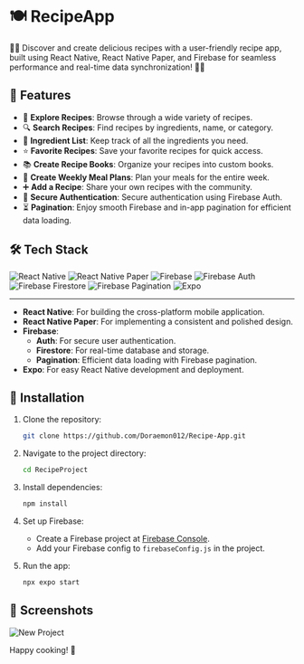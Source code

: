 # 🍽️ RecipeApp
🍲📱 Discover and create delicious recipes with a user-friendly recipe app, built using React Native, React Native Paper, and Firebase for seamless performance and real-time data synchronization! 🚀🔥

## 🚀 Features

- 📖 **Explore Recipes**: Browse through a wide variety of recipes.
- 🔍 **Search Recipes**: Find recipes by ingredients, name, or category.
- 📝 **Ingredient List**: Keep track of all the ingredients you need.
- ⭐ **Favorite Recipes**: Save your favorite recipes for quick access.
- 📚 **Create Recipe Books**: Organize your recipes into custom books.
- 📅 **Create Weekly Meal Plans**: Plan your meals for the entire week.
- ➕ **Add a Recipe**: Share your own recipes with the community.
- 🔑 **Secure Authentication**: Secure authentication using Firebase Auth.
- ⏳ **Pagination**: Enjoy smooth Firebase and in-app pagination for efficient data loading.


## 🛠️ Tech Stack


<div>
  <img src="https://img.shields.io/badge/React%20Native-20232A?style=for-the-badge&logo=react&logoColor=61DAFB" alt="React Native" />
  <img src="https://img.shields.io/badge/React%20Native%20Paper-20232A?style=for-the-badge&logo=react&logoColor=61DAFB" alt="React Native Paper" />
  <img src="https://img.shields.io/badge/Firebase-FFCA28?style=for-the-badge&logo=firebase&logoColor=white" alt="Firebase" />
  <img src="https://img.shields.io/badge/Firebase%20Auth-FFCA28?style=for-the-badge&logo=firebase&logoColor=white" alt="Firebase Auth" />
  <img src="https://img.shields.io/badge/Firebase%20Firestore-FFCA28?style=for-the-badge&logo=firebase&logoColor=white" alt="Firebase Firestore" />
  <img src="https://img.shields.io/badge/Firebase%20Pagination-FFCA28?style=for-the-badge&logo=firebase&logoColor=white" alt="Firebase Pagination" />
  <img src="https://img.shields.io/badge/Expo-000020?style=for-the-badge&logo=expo&logoColor=white" alt="Expo" />
</div>

<hr/>

- **React Native**: For building the cross-platform mobile application.
- **React Native Paper**: For implementing a consistent and polished design.
- **Firebase**: 
  - **Auth**: For secure user authentication.
  - **Firestore**: For real-time database and storage.
  - **Pagination**: Efficient data loading with Firebase pagination.
- **Expo**: For easy React Native development and deployment.

## 📲 Installation

1. Clone the repository:
   ```bash
   git clone https://github.com/Doraemon012/Recipe-App.git
   ```
2. Navigate to the project directory:
   ```bash
   cd RecipeProject
   ```
3. Install dependencies:
   ```bash
   npm install
   ```
4. Set up Firebase:
   - Create a Firebase project at [Firebase Console](https://console.firebase.google.com/).
   - Add your Firebase config to `firebaseConfig.js` in the project.

5. Run the app:
   ```bash
   npx expo start
   ```

## 📱 Screenshots



![New Project](https://github.com/Doraemon012/Recipe-App/assets/116624667/82907131-236e-4ace-bf08-65817b8b78f5)


Happy cooking! 🍳
